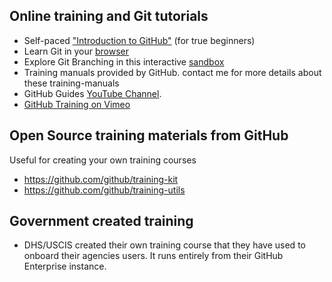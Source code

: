 ## Online training and Git tutorials
* Self-paced ["Introduction to GitHub"](https://github.github.io/on-demand) (for true beginners)
* Learn Git in your [browser](https://try.github.io/)
* Explore Git Branching in this interactive [sandbox](http://learngitbranching.js.org/)
* Training manuals provided by GitHub. contact me for more details about these training-manuals
* GitHub Guides [YouTube Channel](https://www.youtube.com/c/githubguides). 
* [GitHub Training on Vimeo](https://vimeo.com/channels/797771)

## Open Source training materials from GitHub
Useful for creating your own training courses
* https://github.com/github/training-kit
* https://github.com/github/training-utils

## Government created training
* DHS/USCIS created their own training course that they have used to onboard their agencies users. It runs entirely from their GitHub Enterprise instance.
